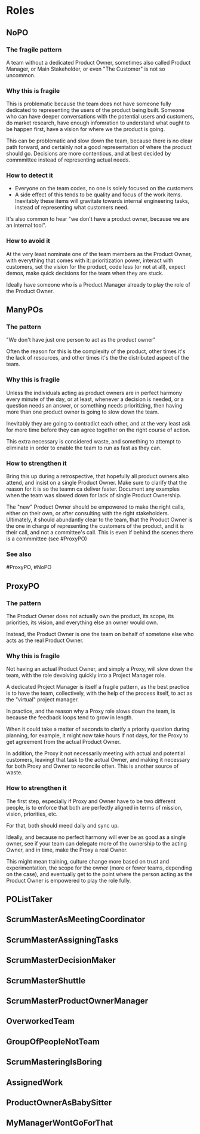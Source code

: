 # Roles

## NoPO

### The fragile pattern

A team without a dedicated Product Owner, sometimes also called Product Manager, or Main Stakeholder, or even "The Customer" is not so uncommon.

### Why this is fragile

This is problematic because the team does not have someone fully dedicated to representing the users of the product being built. Someone who can have deeper conversations with the potential users and customers, do market research, have enough infomration to understand what ought to be happen first, have a vision for where we the product is going.

This can be problematic and slow down the team, because there is no clear path forward, and certainly not a good representation of where the product should go. Decisions are more contentious, and at best decided by commmittee instead of representing actual needs.

### How to detect it

- Everyone on the team codes, no one is solely focused on the customers
- A side effect of this tends to be quality and focus of the work items. Inevitably these items will gravitate towards internal engineering tasks, instead of representing what customers need.

It's also common to hear "we don't have a product owner, because we are an internal tool". 

### How to avoid it

At the very least nominate one of the team members as the Product Owner, with everything that comes with it: prioritization power, interact with customers, set the vision for the product, code less (or not at all), expect demos, make quick decisions for the team when they are stuck.

Ideally have someone who is a Product Manager already to play the role of the Product Owner.

## ManyPOs

### The pattern

"We don't have just one person to act as the product owner"

Often the reason for this is the complexity of the product, other times it's the lack of resources, and other times it's the the distributed aspect of the team.

### Why this is fragile

Unless the individuals acting as product owners are in perfect harmony every minute of the day, or at least, whenever a decision is needed, or a question needs an answer, or something needs prioritizing, then having more than one product owner is going to slow down the team.

Inevitably they are going to contradict each other, and at the very least ask for more time before they can agree together on the right course of action.

This extra necessary is considered waste, and something to attempt to eliminate in order to enable the team to run as fast as they can.

### How to strengthen it

Bring this up during a retrospective, that hopefully all product owners also attend, and insist on a single Product Owner. Make sure to clarify that the reason for it is so the teamn ca deliver faster. Document any examples when the team was slowed down for lack of single Product Ownership.

The "new" Product Owner should be empowered to make the right calls, either on their own, or after consulting with the right stakeholders. Ultimately, it should abundantly clear to the team, that the Product Owner is the one in charge of representing the customers of the product, and it is their call, and not a committee's call. This is even if behind the scenes there is a commmittee (see #ProxyPO)

### See also

#ProxyPO, #NoPO

## ProxyPO

### The pattern

The Product Owner does not actually own the product, its scope, its priorities, its vision, and everything else an owner would own.

Instead, the Product Owner is one the team on behalf of sometone else who acts as the real Product Owner.

### Why this is fragile

Not having an actual Product Owner, and simply a Proxy, will slow down the team, with the role devolving quickly into a Project Manager role.

A dedicated Project Manager is itself a fragile pattern, as the best practice is to have the team, collectively, with the help of the process itself, to act as the "virtual" project manager.

In practice, and the reason why a Proxy role slows down the team, is because the feedback loops tend to grow in length.

When it could take a matter of seconds to clarify a priority question during planning, for example, it might now take hours if not days, for the Proxy to get agreement from the actual Product Owner.

In addition, the Proxy it not necessarily meeting with actual and potential customers, leavingt that task to the actual Owner, and making it necessary for both Proxy and Owner to reconcile often. This is another source of waste.

### How to strengthen it

The first step, especially if Proxy and Owner have to be two different people, is to enforce that both are perfectly aligned in terms of mission, vision, priorities, etc.

For that, both should meed daily and sync up.

Ideally, and because no perfect harmony will ever be as good as a single owner, see if your team can delegate more of the ownership to the acting Owner, and in time, make the Proxy a real Owner.

This might mean training, culture change more based on trust and experimentation, the scope for the owner (more or fewer teams, depending on the case), and eventually get to the point where the person acting as the Product Owner is empowered to play the role fully.

## POListTaker

## ScrumMasterAsMeetingCoordinator

## ScrumMasterAssigningTasks

## ScrumMasterDecisionMaker

## ScrumMasterShuttle

## ScrumMasterProductOwnerManager

## OverworkedTeam

## GroupOfPeopleNotTeam

## ScrumMasteringIsBoring

## AssignedWork

## ProductOwnerAsBabySitter

## MyManagerWontGoForThat
